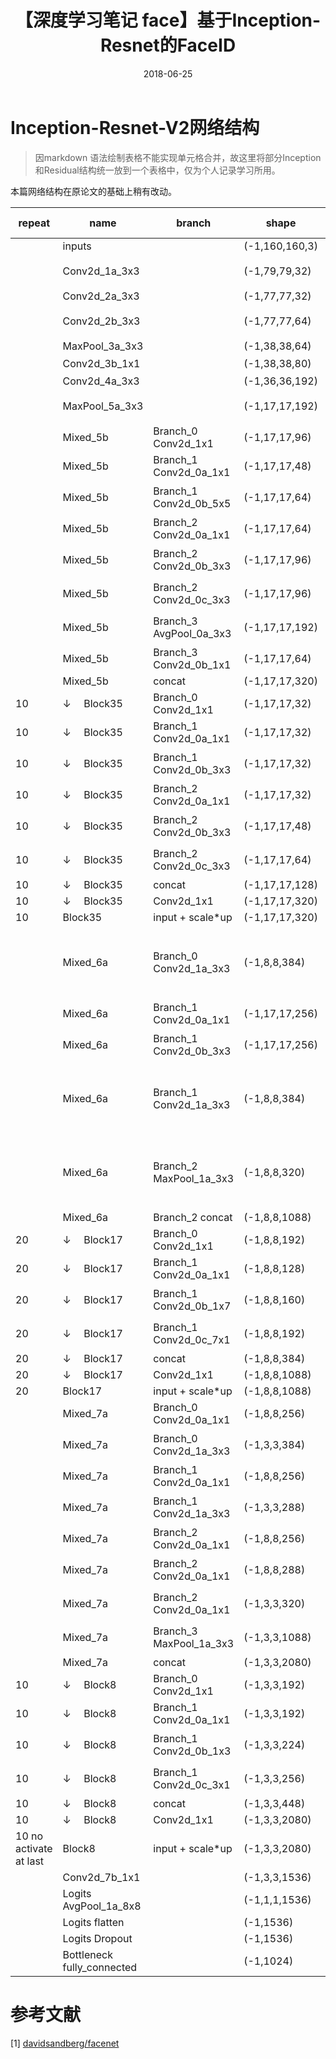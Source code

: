 ﻿---
title: 【深度学习笔记 face】基于Inception-Resnet的FaceID
date: 2018-06-25
tags:
categories: ["深度学习笔记"]
mathjax: true
---


# Inception-Resnet-V2网络结构
> 因markdown 语法绘制表格不能实现单元格合并，故这里将部分Inception和Residual结构统一放到一个表格中，仅为个人记录学习所用。
<!-- more -->


本篇网络结构在原论文的基础上稍有改动。

| repeat | name | branch | shape | num outputs | kernel size | stride | padding | describe |
| ------ | ------ | ------ | ------ | ------ | ------ | ------ | ------ | ------ |
| | inputs | | (-1,160,160,3) | | | | | |
| | Conv2d_1a_3x3 | | (-1,79,79,32) | 32 | 3 | 2 | VALID | 损失1行1列像素 |
| | Conv2d_2a_3x3 | | (-1,77,77,32) | 32 | 3 | 1 | VALID |
| | Conv2d_2b_3x3 | | (-1,77,77,64) | 64 | 3 | 1 | SAME | 补充2行2列像素 |
| | MaxPool_3a_3x3 | | (-1,38,38,64) | - | 3 | 2 | VALID |
| | Conv2d_3b_1x1 | | (-1,38,38,80) | 80 | 1 | 1 | VALID | 上采样 |
| | Conv2d_4a_3x3 | | (-1,36,36,192) | 192 | 3 | 1 | VALID | |
| | MaxPool_5a_3x3 | | (-1,17,17,192) | - | 3 | 2 | VALID | 损失1行1列像素 |
| | Mixed_5b | Branch_0 Conv2d_1x1 | (-1,17,17,96) | 96 | 1 | 1 | SAME |
| | Mixed_5b | Branch_1 Conv2d_0a_1x1 | (-1,17,17,48) | 48 | 1 | 1 | SAME |
| | Mixed_5b | Branch_1 Conv2d_0b_5x5 | (-1,17,17,64) | 64 | 5 | 1 | SAME | 补充4行4列像素 |
| | Mixed_5b | Branch_2 Conv2d_0a_1x1 | (-1,17,17,64) | 64 | 1 | 1 | SAME |
| | Mixed_5b | Branch_2 Conv2d_0b_3x3 | (-1,17,17,96) | 96 | 3 | 1 | SAME | 补充2行2列像素 |
| | Mixed_5b | Branch_2 Conv2d_0c_3x3 | (-1,17,17,96) | 96 | 3 | 1 | SAME | 补充2行2列像素 |
| | Mixed_5b | Branch_3 AvgPool_0a_3x3 | (-1,17,17,192) | - | 3 | 1 | SAME | 补充2行2列像素 |
| | Mixed_5b | Branch_3 Conv2d_0b_1x1 | (-1,17,17,64) | 64 | 1 | 1 | SAME |
| | Mixed_5b | concat | (-1,17,17,320) | - | - | - | - |
| 10 | &darr;&emsp; Block35 | Branch_0 Conv2d_1x1 | (-1,17,17,32) | 32 | 1 | 1 | SAME |
| 10 | &darr;&emsp; Block35 | Branch_1 Conv2d_0a_1x1 | (-1,17,17,32) | 32 | 1 | 1 | SAME |
| 10 | &darr;&emsp; Block35 | Branch_1 Conv2d_0b_3x3 | (-1,17,17,32) | 32 | 3 | 1 | SAME | 补充2行2列像素 |
| 10 | &darr;&emsp; Block35 | Branch_2 Conv2d_0a_1x1 | (-1,17,17,32) | 32 | 1 | 1 | SAME |
| 10 | &darr;&emsp; Block35 | Branch_2 Conv2d_0b_3x3 | (-1,17,17,48) | 48 | 3 | 1 | SAME | 补充2行2列像素 |
| 10 | &darr;&emsp; Block35 | Branch_2 Conv2d_0c_3x3 | (-1,17,17,64) | 64 | 3 | 1 | SAME | 补充2行2列像素 |
| 10 | &darr;&emsp; Block35 | concat | (-1,17,17,128) | - | - | - | - |
| 10 | &darr;&emsp; Block35 | Conv2d_1x1 | (-1,17,17,320) | 320 | 1 | 1 | SAME |
| 10 | Block35 | input + scale*up | (-1,17,17,320) | - | - | - | - |
| | Mixed_6a | Branch_0 Conv2d_1a_3x3 | (-1,8,8,384) | 384 | 3 | 2 | VALID | 此处feature map17x17是奇数，不损失像素 |
| | Mixed_6a | Branch_1 Conv2d_0a_1x1 | (-1,17,17,256) | 256 | 1 | 1 | SAME |
| | Mixed_6a | Branch_1 Conv2d_0b_3x3 | (-1,17,17,256) | 256 | 3 | 1 | SAME | 补充2行2列像素 |
| | Mixed_6a | Branch_1 Conv2d_1a_3x3 | (-1,8,8,384) | 384 | 3 | 2 | VALID | 此处feature map17x17是奇数，不损失像素 |
| | Mixed_6a | Branch_2 MaxPool_1a_3x3 | (-1,8,8,320) | - | 3 | 2 | VALID | 此处feature map17x17是奇数，不损失像素 |
| | Mixed_6a | Branch_2 concat | (-1,8,8,1088) | - | - | - | - |
| 20 | &darr;&emsp; Block17 | Branch_0 Conv2d_1x1 | (-1,8,8,192) | 192 | 1 | 1 | SAME |
| 20 | &darr;&emsp; Block17 | Branch_1 Conv2d_0a_1x1 | (-1,8,8,128) | 128 | 1 | 1 | SAME |
| 20 | &darr;&emsp; Block17 | Branch_1 Conv2d_0b_1x7 | (-1,8,8,160) | 160 | [1,7] | 1 | SAME | 补充6列像素 |
| 20 | &darr;&emsp; Block17 | Branch_1 Conv2d_0c_7x1 | (-1,8,8,192) | 192 | [7,1] | 1 | SAME | 补充6行像素 |
| 20 | &darr;&emsp; Block17 | concat | (-1,8,8,384) | - | - | - | - |
| 20 | &darr;&emsp; Block17 | Conv2d_1x1 | (-1,8,8,1088) | 1088 | 1 | 1 | SAME |
| 20 | Block17 | input + scale*up | (-1,8,8,1088) | - | - | - | - |
| | Mixed_7a | Branch_0 Conv2d_0a_1x1 | (-1,8,8,256) | 256 | 1 | 1 | SAME |
| | Mixed_7a | Branch_0 Conv2d_1a_3x3 | (-1,3,3,384) | 384 | 3 | 2 | VALID | 损失1行1列像素 |
| | Mixed_7a | Branch_1 Conv2d_0a_1x1 | (-1,8,8,256) | 256 | 1 | 1 | SAME |
| | Mixed_7a | Branch_1 Conv2d_1a_3x3 | (-1,3,3,288) | 288 | 3 | 2 | VALID | 损失1行1列像素 |
| | Mixed_7a | Branch_2 Conv2d_0a_1x1 | (-1,8,8,256) | 256 | 1 | 1 | SAME |
| | Mixed_7a | Branch_2 Conv2d_0a_1x1 | (-1,8,8,288) | 288 | 3 | 1 | SAME | 补充2行2列像素 |
| | Mixed_7a | Branch_2 Conv2d_0a_1x1 | (-1,3,3,320) | 320 | 3 | 2 | VALID | 损失1行1列像素 |
| | Mixed_7a | Branch_3 MaxPool_1a_3x3 | (-1,3,3,1088) | - | 3 | 2 | VALID | 损失1行1列像素 |
| | Mixed_7a | concat | (-1,3,3,2080) | - | - | - | - |
| 10 | &darr;&emsp; Block8 | Branch_0 Conv2d_1x1 | (-1,3,3,192) | 192 | 1 | 1 | SAME |
| 10 | &darr;&emsp; Block8 | Branch_1 Conv2d_0a_1x1 | (-1,3,3,192) | 192 | 1 | 1 | SAME |
| 10 | &darr;&emsp; Block8 | Branch_1 Conv2d_0b_1x3 | (-1,3,3,224) | 224 | [1,3] | 1 | SAME | 补充2列像素 |
| 10 | &darr;&emsp; Block8 | Branch_1 Conv2d_0c_3x1 | (-1,3,3,256) | 256 | [3,1] | 1 | SAME | 补充2行像素 |
| 10 | &darr;&emsp; Block8 | concat | (-1,3,3,448) | - | - | - | - |
| 10 | &darr;&emsp; Block8 | Conv2d_1x1 | (-1,3,3,2080) | 2080 | 1 | 1 | SAME |
| 10 no activate at last | Block8 | input + scale*up | (-1,3,3,2080) | - | - | - | - |
| | Conv2d_7b_1x1 | | (-1,3,3,1536) | 1536 | 1 | 1 | SAME |
| | Logits AvgPool_1a_8x8 | | (-1,1,1,1536) | - | 1 | 1 | VALID |
| | Logits flatten | | (-1,1536) | - | - | - | - |
| | Logits Dropout | | (-1,1536) | - | - | - | - |
| | Bottleneck fully_connected | | (-1,1024) | - | - | - | - |


# 参考文献
[1] [davidsandberg/facenet](https://github.com/davidsandberg/facenet)





